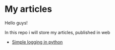 # My articles
Hello guys!

In this repo i will store my articles, published in web

* [Simple logging in python](https://rzabolotin.hashnode.dev/simple-logging-in-python-with-loguru)
